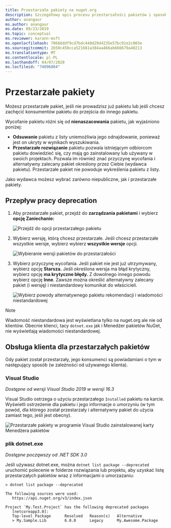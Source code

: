 ```yaml
---
title: Przestarzałe pakiety na nuget.org
description: Szczegółowy opis procesu przestarzałości pakietów i sposobu, w jaki klienci pokazują te informacje
author: anangaur
ms.author: anangaur
ms.date: 09/23/2019
ms.topic: conceptual
ms.reviewer: karann-msft
ms.openlocfilehash: 70666ddf9cd7bdc448d29d4235e57bc91e2c003e
ms.sourcegitcommit: 2b50c450cca521681a384aa466ab666679a40213
ms.translationtype: MT
ms.contentlocale: pl-PL
ms.lasthandoff: 04/07/2020
ms.locfileid: "74096884"
---
```

# <a name="deprecating-packages"></a>Przestarzałe pakiety

Możesz przestarzałe pakiet, jeśli nie prowadzisz już pakietu lub jeśli chcesz zachęcić konsumentów pakietu do przejścia do innego pakietu. 

Wycofanie pakietu różni się od **nienaszacowania** pakietu, jak wyjaśniono poniżej:
* **Odsuwanie** pakietu z listy uniemożliwia jego odnajdowanie, ponieważ jest on ukryty w wynikach wyszukiwania. 
* **Przestarzałe rozwiązanie** pakietu pozwala istniejącym odbiorcom pakietu dowiedzieć się, czy mają go zainstalowany lub używany w swoich projektach. Pozwala im również znać przyczynę wycofania i alternatywny zalecany pakiet określony przez Ciebie (wydawca pakietu). Przestarzałe pakiet nie powoduje wykreślenia pakietu z listy. 

Jako wydawca możesz wybrać zarówno niepubliczne, jak i przestarzałe pakiety.

## <a name="deprecation-workflow"></a>Przepływ pracy deprecation
1. Aby przestarzałe pakiet, przejdź do **zarządzania pakietami** i wybierz **opcję Zaniechanie:**

    ![Przejdź do opcji przestarzałego pakietu](media/deprecation-select-option.png)

2. Wybierz wersję, którą chcesz przestarzałe. Jeśli chcesz przestarzałe wszystkie wersje, wybierz wybierz **wszystkie wersje** opcji.

    ![Wybieranie wersji pakietów do przestarzałości](media/deprecation-select-version.png)

3. Wybierz przyczynę wycofania. Jeśli pakiet nie jest już utrzymywany, wybierz opcję **Starsza.** Jeśli określona wersja ma błąd krytyczny, wybierz opcję **ma krytyczne błędy.** Z dowolnego innego powodu wybierz opcję **Inne**. Zawsze można określić alternatywny zalecany pakiet (i wersję) i niestandardowy komunikat do właścicieli. 

    ![Wybierz powody alternatywnego pakietu rekomendacji i wiadomości niestandardowej](media/deprecation-save.png)

> [!Note]
> Wiadomość niestandardowa jest wyświetlana tylko na nuget.org ale nie od klientów. Obecnie klienci, tacy `dotnet.exe` jak i Menedżer pakietów NuGet, nie wyświetlają wiadomości niestandardowej.

## <a name="client-experience-for-deprecated-packages"></a>Obsługa klienta dla przestarzałych pakietów
Gdy pakiet został przestarzały, jego konsumenci są powiadamiani o tym w następujący sposób (w zależności od używanego klienta).

### <a name="visual-studio"></a>Visual Studio 
*Dostępne od wersji Visual Studio 2019 w wersji 16.3*

Visual Studio ostrzega o użyciu przestarzałego `Installed` pakietu na karcie. Wyświetli ostrzeżenie dla pakietu i jego informacje o umorzyniu (w tym powód, dla którego został przestarzały i alternatywny pakiet do użycia zamiast tego, jeśli jest obecny).

   ![Przestarzałe pakiety w programie Visual Studio zainstalowanej karty Menedżera pakietów](media/deprecation-vs.png)

### <a name="dotnetexe"></a>plik dotnet.exe
*Dostępne począwszy od .NET SDK 3.0*

Jeśli używasz dotnet.exe, można `dotnet list package --deprecated` uruchomić polecenie w folderze rozwiązania lub projektu, aby uzyskać listę przestarzałych pakietów wraz z informacjami o umorzazaniu:

```
> dotnet list package --deprecated

The following sources were used:
   https://api.nuget.org/v3/index.json

Project `My.Test.Project` has the following deprecated packages
   [netcoreapp3.0]:
   Top-level Package      Resolved   Reason(s)   Alternative
   > My.Sample.Lib        6.0.0      Legacy      My.Awesome.Package

```
